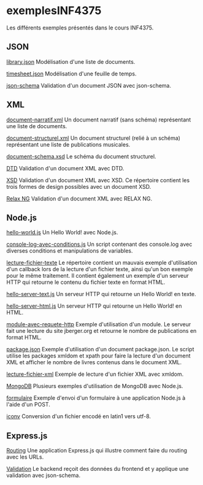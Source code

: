 exemplesINF4375
===============

Les différents exemples présentés dans le cours INF4375.


JSON
----

[library.json](JSON/library.json) Modélisation d'une liste de documents.

[timesheet.json](JSON/timesheet.json) Modélisation d'une feuille de temps.

[json-schema](json-schema/) Validation d'un document JSON avec json-schema.


XML
---

[document-narratif.xml](XML/document-narratif.xml) Un document narratif (sans
schéma) représentant une liste de documents.

[document-structurel.xml](XML/document-structurel.xml) Un document structurel
(relié à un schéma) représentant une liste de publications musicales.

[document-schema.xsd](XML/document-schema.xsd) Le schéma du document structurel.

[DTD](DTD/) Validation d'un document XML avec DTD.

[XSD](XSD/) Validation d'un document XML avec XSD. Ce répertoire contient les
trois formes de design possibles avec un document XSD.

[Relax NG](RELAX-NG/) Validation d'un document XML avec RELAX NG.


Node.js
-------

[hello-world.js](Node.js/hello-world.js) Un Hello World! avec Node.js.

[console-log-avec-conditions.js](Node.js/console-log-avec-conditions.js) Un
script contenant des console.log avec diverses conditions et manipulations de
variables.

[lecture-fichier-texte](Node.js/lecture-fichier-texte/) Le répertoire contient un
mauvais exemple d'utilisation d'un callback lors de la lecture d'un fichier
texte, ainsi qu'un bon exemple pour le même traitement. Il contient également un
exemple d'un serveur HTTP qui retourne le contenu du fichier texte en format
HTML.

[hello-server-text.js](Node.js/hello-server-text.js) Un serveur HTTP qui
retourne un Hello World! en texte.

[hello-server-html.js](Node.js/hello-server-html.js) Un serveur HTTP qui
retourne un Hello World! en HTML.

[module-avec-requete-http](Node.js/module-avec-requete-http/) Exemple
d'utilisation d'un module. Le serveur fait une lecture du site jberger.org et
retourne le nombre de publications en format HTML.

[package.json](Node.js/package.json/) Exemple d'utilisation d'un document
package.json. Le script utilise les packages xmldom et xpath pour faire la
lecture d'un document XML et afficher le nombre de livres contenus dans le
document XML.

[lecture-fichier-xml](Node.js/lecture-fichier-xml/) Exemple de lecture d'un
fichier XML avec xmldom.

[MongoDB](MongoDB/exemples/) Plusieurs exemples d'utilisation de MongoDB avec
Node.js.

[formulaire](Node.js/formulaire/) Exemple d'envoi d'un formulaire à une
application Node.js à l'aide d'un POST.

[iconv](Node.js/iconv-iso-8859-1/) Conversion d'un fichier encodé en latin1 vers
utf-8.


Express.js
----------

[Routing](Node.js/Express.js/routing-parametres/) Une application Express.js qui
illustre comment faire du routing avec les URLs.

[Validation](Node.js/Express.js/validation/) Le backend reçoit des données du
frontend et y applique une validation avec json-schema.
